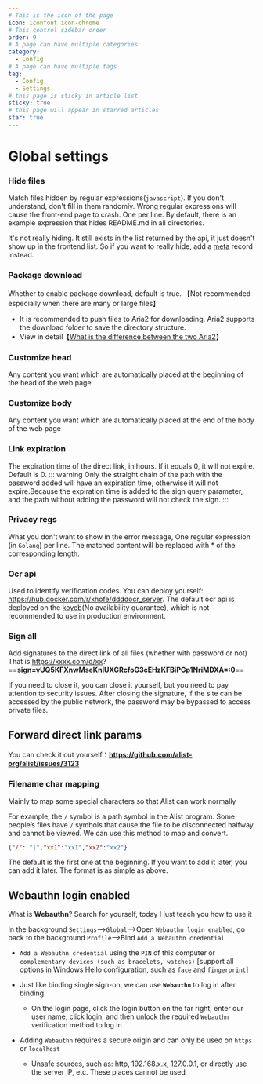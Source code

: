 ```yaml
---
# This is the icon of the page
icon: iconfont icon-chrome
# This control sidebar order
order: 9
# A page can have multiple categories
category:
  - Config
# A page can have multiple tags
tag:
  - Config
  - Settings
# this page is sticky in article list
sticky: true
# this page will appear in starred articles
star: true
---
```


# Global settings

### **Hide files**

Match files hidden by regular expressions(`javascript`). If you don't understand, don't fill in them randomly. Wrong regular expressions will cause the front-end page to crash. One per line. By default, there is an example expression that hides README.md in all directories.

It's not really hiding. It still exists in the list returned by the api, it just doesn't show up in the frontend list. So if you want to really hide, add a [meta](../guide/advanced/meta.md) record instead.



### **Package download**

Whether to enable package download, default is true. 【Not recommended especially when there are many or large files】

- It is recommended to push files to Aria2 for downloading. Aria2 supports the download folder to save the directory structure.
- View in detail【[What is the difference between the two Aria2](./other.md#other)】



### **Customize head**

Any content you want which are automatically placed at the beginning of the head of the web page



### **Customize body**

Any content you want which are automatically placed at the end of the body of the web page



### **Link expiration**

The expiration time of the direct link, in hours. If it equals 0, it will not expire. Default is 0.
::: warning
Only the straight chain of the path with the password added will have an expiration time, otherwise it will not expire.Because the expiration time is added to the sign query parameter, and the path without adding the password will not check the sign.
:::



### **Privacy regs**

What you don't want to show in the error message, One regular expression (in `Golang`) per line. The matched content will be replaced with * of the corresponding length.



### **Ocr api**

Used to identify verification codes. You can deploy yourself: https://hub.docker.com/r/xhofe/ddddocr_server. The default ocr api is deployed on the [koyeb](https://app.koyeb.com/)(No availability guarantee), which is not recommended to use in production environment.



### **Sign all**

Add signatures to the direct link of all files (whether with password or not) That is https://xxxx.com/d/xx? ==**sign=vUQ5KFXnwMseKnIUXGRcfoG3cEHzKFBiPGp1NriMDXA=:0**==

If you need to close it, you can close it yourself, but you need to pay attention to security issues. After closing the signature, if the site can be accessed by the public network, the password may be bypassed to access private files.



## **Forward direct link params**

You can check it out yourself：**https://github.com/alist-org/alist/issues/3123**



### **Filename char mapping**

Mainly to map some special characters so that Alist can work normally

For example, the `/` symbol is a path symbol in the Alist program. Some people’s files have `/` symbols that cause the file to be disconnected halfway and cannot be viewed. We can use this method to map and convert.

```json
{"/": "|","xx1":"xx1","xx2":"xx2"}
```

The default is the first one at the beginning. If you want to add it later, you can add it later. The format is as simple as above.



## **Webauthn login enabled**

What is **Webauthn**? Search for yourself, today I just teach you how to use it

In the background `Settings`-->`Global`-->Open `Webauthn login enabled`, go back to the background `Profile`-->Bind `Add a Webauthn credential`

- `Add a Webauthn credential` using the `PIN` of this computer or `complementary devices (such as bracelets, watches)` [support all options in Windows Hello configuration, such as `face` and `fingerprint`]
- Just like binding single sign-on, we can use **`Webauthn`** to log in after binding

  - On the login page, click the login button on the far right, enter our user name, click login, and then unlock the required `Webauthn` verification method to log in
- Adding `Webauthn` requires a secure origin and can only be used on `https` or `localhost`
  - Unsafe sources, such as: http, 192.168.x.x, 127.0.0.1, or directly use the server IP, etc. These places cannot be used
